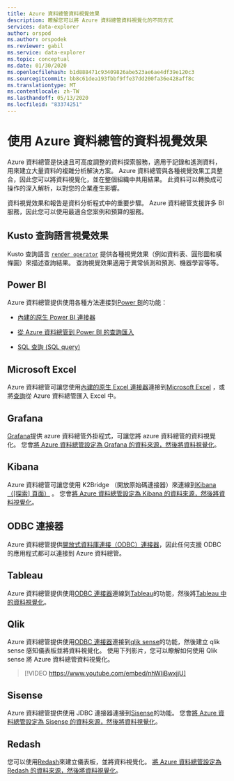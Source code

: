 ```yaml
---
title: Azure 資料總管資料視覺效果
description: 瞭解您可以將 Azure 資料總管資料視覺化的不同方式
services: data-explorer
author: orspod
ms.author: orspodek
ms.reviewer: gabil
ms.service: data-explorer
ms.topic: conceptual
ms.date: 01/30/2020
ms.openlocfilehash: b1d888471c93409826abe523ae6ae4df39e120c3
ms.sourcegitcommit: bb8c61dea193fbbf9ffe37dd200fa36e428aff8c
ms.translationtype: MT
ms.contentlocale: zh-TW
ms.lasthandoff: 05/13/2020
ms.locfileid: "83374251"
---
```

# <a name="data-visualization-with-azure-data-explorer"></a>使用 Azure 資料總管的資料視覺效果 

Azure 資料總管是快速且可高度調整的資料探索服務，適用于記錄和遙測資料，用來建立大量資料的複雜分析解決方案。 Azure 資料總管與各種視覺效果工具整合，因此您可以將資料視覺化，並在整個組織中共用結果。 此資料可以轉換成可操作的深入解析，以對您的企業產生影響。

資料視覺效果和報告是資料分析程式中的重要步驟。 Azure 資料總管支援許多 BI 服務，因此您可以使用最適合您案例和預算的服務。

## <a name="kusto-query-language-visualizations"></a>Kusto 查詢語言視覺效果

Kusto 查詢語言 [`render operator`](kusto/query/renderoperator.md) 提供各種視覺效果（例如資料表、圓形圖和橫條圖）來描述查詢結果。 查詢視覺效果適用于異常偵測和預測、機器學習等等。

## <a name="power-bi"></a>Power BI

Azure 資料總管提供使用各種方法連接到[Power BI](https://powerbi.microsoft.com)的功能： 

  * [內建的原生 Power BI 連接器](power-bi-connector.md)

  * [從 Azure 資料總管到 Power BI 的查詢匯入](power-bi-imported-query.md)
 
  * [SQL 查詢 (SQL query)](power-bi-sql-query.md)

## <a name="microsoft-excel"></a>Microsoft Excel

Azure 資料總管可讓您使用[內建的原生 Excel 連接器](excel-connector.md)連接到[Microsoft Excel](https://products.office.com/excel) ，或將[查詢](excel-blank-query.md)從 Azure 資料總管匯入 Excel 中。

## <a name="grafana"></a>Grafana

[Grafana](https://grafana.com)提供 azure 資料總管外掛程式，可讓您將 azure 資料總管的資料視覺化。 您會[將 Azure 資料總管設定為 Grafana 的資料來源，然後將資料視覺化](grafana.md)。 

## <a name="kibana"></a>Kibana

Azure 資料總管可讓您使用 K2Bridge （開放原始碼連接器）來連線到[Kibana （[探索] 頁面）](https://www.elastic.co/guide/en/kibana/6.8/discover.html) 。 您會[將 Azure 資料總管設定為 Kibana 的資料來源，然後將資料視覺化](k2bridge.md)。

## <a name="odbc-connector"></a>ODBC 連接器

Azure 資料總管提供[開放式資料庫連接（ODBC）連接器](connect-odbc.md)，因此任何支援 ODBC 的應用程式都可以連接到 Azure 資料總管。

## <a name="tableau"></a>Tableau

Azure 資料總管提供使用[ODBC 連接器](connect-odbc.md)連線到[Tableau](https://www.tableau.com)的功能，然後將[Tableau 中的資料視覺化](tableau.md)。

## <a name="qlik"></a>Qlik

Azure 資料總管提供使用[ODBC 連接器](connect-odbc.md)連接到[qlik sense](https://www.qlik.com)的功能，然後建立 qlik sense 感知儀表板並將資料視覺化。 使用下列影片，您可以瞭解如何使用 Qlik sense 將 Azure 資料總管資料視覺化。 

> [!VIDEO https://www.youtube.com/embed/nhWIiBwxjjU]  

## <a name="sisense"></a>Sisense

Azure 資料總管提供使用 JDBC 連接器連接到[Sisense](https://www.sisense.com)的功能。 您會[將 Azure 資料總管設定為 Sisense 的資料來源，然後將資料視覺化](sisense.md)。

## <a name="redash"></a>Redash

您可以使用[Redash](https://redash.io/)來建立儀表板，並將資料視覺化。 [將 Azure 資料總管設定為 Redash 的資料來源，然後將資料視覺化](redash.md)。
